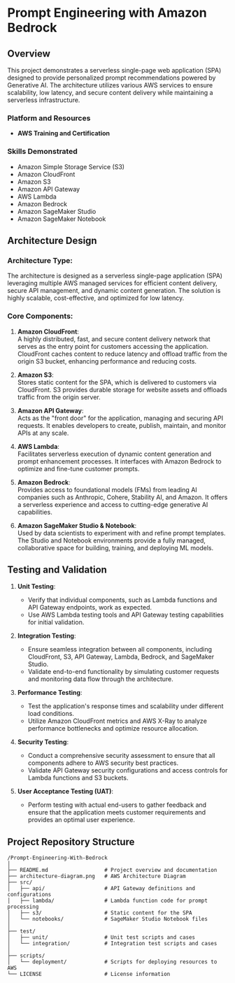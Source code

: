 
# **Prompt Engineering with Amazon Bedrock**

## **Overview**

This project demonstrates a serverless single-page web application (SPA) designed to provide personalized prompt recommendations powered by Generative AI. The architecture utilizes various AWS services to ensure scalability, low latency, and secure content delivery while maintaining a serverless infrastructure.

### **Platform and Resources**
- **AWS Training and Certification**

### **Skills Demonstrated**
- Amazon Simple Storage Service (S3)
- Amazon CloudFront
- Amazon S3
- Amazon API Gateway
- AWS Lambda
- Amazon Bedrock
- Amazon SageMaker Studio
- Amazon SageMaker Notebook

## **Architecture Design**

### **Architecture Type:**  
The architecture is designed as a serverless single-page application (SPA) leveraging multiple AWS managed services for efficient content delivery, secure API management, and dynamic content generation. The solution is highly scalable, cost-effective, and optimized for low latency.

### **Core Components:**

1. **Amazon CloudFront**:  
   A highly distributed, fast, and secure content delivery network that serves as the entry point for customers accessing the application. CloudFront caches content to reduce latency and offload traffic from the origin S3 bucket, enhancing performance and reducing costs.

2. **Amazon S3**:  
   Stores static content for the SPA, which is delivered to customers via CloudFront. S3 provides durable storage for website assets and offloads traffic from the origin server.

3. **Amazon API Gateway**:  
   Acts as the "front door" for the application, managing and securing API requests. It enables developers to create, publish, maintain, and monitor APIs at any scale.

4. **AWS Lambda**:  
   Facilitates serverless execution of dynamic content generation and prompt enhancement processes. It interfaces with Amazon Bedrock to optimize and fine-tune customer prompts.

5. **Amazon Bedrock**:  
   Provides access to foundational models (FMs) from leading AI companies such as Anthropic, Cohere, Stability AI, and Amazon. It offers a serverless experience and access to cutting-edge generative AI capabilities.

6. **Amazon SageMaker Studio & Notebook**:  
   Used by data scientists to experiment with and refine prompt templates. The Studio and Notebook environments provide a fully managed, collaborative space for building, training, and deploying ML models.

## **Testing and Validation**

1. **Unit Testing**:  
   - Verify that individual components, such as Lambda functions and API Gateway endpoints, work as expected.
   - Use AWS Lambda testing tools and API Gateway testing capabilities for initial validation.

2. **Integration Testing**:  
   - Ensure seamless integration between all components, including CloudFront, S3, API Gateway, Lambda, Bedrock, and SageMaker Studio.
   - Validate end-to-end functionality by simulating customer requests and monitoring data flow through the architecture.

3. **Performance Testing**:  
   - Test the application's response times and scalability under different load conditions.
   - Utilize Amazon CloudFront metrics and AWS X-Ray to analyze performance bottlenecks and optimize resource allocation.

4. **Security Testing**:  
   - Conduct a comprehensive security assessment to ensure that all components adhere to AWS security best practices.
   - Validate API Gateway security configurations and access controls for Lambda functions and S3 buckets.

5. **User Acceptance Testing (UAT)**:  
   - Perform testing with actual end-users to gather feedback and ensure that the application meets customer requirements and provides an optimal user experience.

## **Project Repository Structure**

```plaintext
/Prompt-Engineering-With-Bedrock
│
├── README.md                  # Project overview and documentation
├── architecture-diagram.png   # AWS Architecture Diagram
├── src/
│   ├── api/                   # API Gateway definitions and configurations
│   ├── lambda/                # Lambda function code for prompt processing
│   ├── s3/                    # Static content for the SPA
│   └── notebooks/             # SageMaker Studio Notebook files
│
├── test/
│   ├── unit/                  # Unit test scripts and cases
│   └── integration/           # Integration test scripts and cases
│
├── scripts/
│   └── deployment/            # Scripts for deploying resources to AWS
└── LICENSE                    # License information
